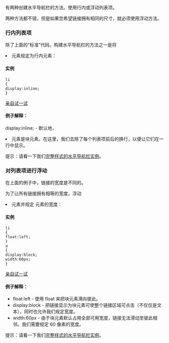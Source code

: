 有两种创建水平导航栏的方法。使用行内或浮动列表项。

两种方法都不错，但是如果您希望链接拥有相同的尺寸，就必须使用浮动方法。

### 行内列表项

除了上面的“标准”代码，构建水平导航栏的方法之一是将 <li> 元素规定为行内元素：

#### 实例

```
li
{
display:inline;
}
```

[亲自试一试](http://www.w3school.com.cn/tiy/t.asp?f=css_navbar_horizontal)

#### 例子解释：

display:inline; - 默认地，<li> 元素是块元素。在这里，我们去除了每个列表项前后的换行，以便让它们在一行中显示。

提示：请看一下我们[完整样式的水平导航栏实例](http://www.w3school.com.cn/tiy/t.asp?f=css_navbar_horizontal_advanced)。

### 对列表项进行浮动

在上面的例子中，链接的宽度是不同的。

为了让所有链接拥有相等的宽度，浮动 <li> 元素并规定 <a> 元素的宽度：

#### 实例

```
li
{
float:left;
}
a
{
display:block;
width:60px;
}
```

[亲自试一试](http://www.w3school.com.cn/tiy/t.asp?f=css_navbar_horizontal_float)

#### 例子解释：

- float:left - 使用 float 来把块元素滑向彼此。
- display:block - 把链接显示为块元素可使整个链接区域可点击（不仅仅是文本），同时也允许我们规定宽度。
- width:60px - 由于块元素默认占用全部可用宽度，链接无法滑动至彼此相邻。我们需要规定 60 像素的宽度。

提示：请看一下我们[完整样式的水平导航栏实例](http://www.w3school.com.cn/tiy/t.asp?f=css_navbar_horizontal_float_advanced)。